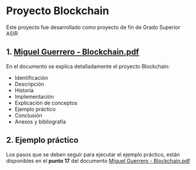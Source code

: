 # Proyecto Blockchain
Este proyecto fue desarrollado como proyecto de fin de Grado Superior ASIR

## 1. [Miguel Guerrero - Blockchain.pdf](/Miguel%20Guerrero%20-%20Blockchain.pdf)
En el documento se explica detalladamente el proyecto Blockchain:
- Identificación
- Descripción
- Historia
- Implementación
- Explicación de conceptos
- Ejemplo práctico
- Conclusión
- Anexos y bibliografía

## 2. Ejemplo práctico
Los pasos que se deben seguir para ejecutar el ejemplo práctico, están disponibles en el **punto 17** del documento [Miguel Guerrero - Blockchain.pdf](/Miguel%20Guerrero%20-%20Blockchain.pdf)
